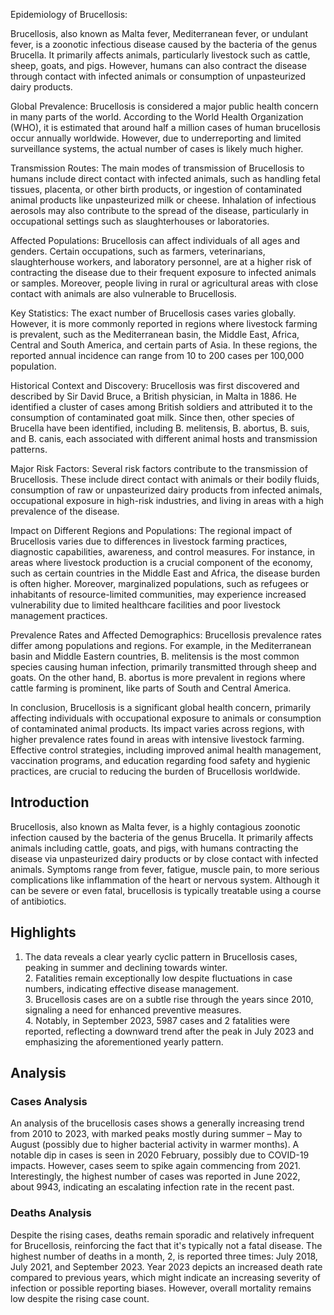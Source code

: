 Epidemiology of Brucellosis:

Brucellosis, also known as Malta fever, Mediterranean fever, or undulant fever, is a zoonotic infectious disease caused by the bacteria of the genus Brucella. It primarily affects animals, particularly livestock such as cattle, sheep, goats, and pigs. However, humans can also contract the disease through contact with infected animals or consumption of unpasteurized dairy products.

Global Prevalence:
Brucellosis is considered a major public health concern in many parts of the world. According to the World Health Organization (WHO), it is estimated that around half a million cases of human brucellosis occur annually worldwide. However, due to underreporting and limited surveillance systems, the actual number of cases is likely much higher.

Transmission Routes:
The main modes of transmission of Brucellosis to humans include direct contact with infected animals, such as handling fetal tissues, placenta, or other birth products, or ingestion of contaminated animal products like unpasteurized milk or cheese. Inhalation of infectious aerosols may also contribute to the spread of the disease, particularly in occupational settings such as slaughterhouses or laboratories.

Affected Populations:
Brucellosis can affect individuals of all ages and genders. Certain occupations, such as farmers, veterinarians, slaughterhouse workers, and laboratory personnel, are at a higher risk of contracting the disease due to their frequent exposure to infected animals or samples. Moreover, people living in rural or agricultural areas with close contact with animals are also vulnerable to Brucellosis.

Key Statistics:
The exact number of Brucellosis cases varies globally. However, it is more commonly reported in regions where livestock farming is prevalent, such as the Mediterranean basin, the Middle East, Africa, Central and South America, and certain parts of Asia. In these regions, the reported annual incidence can range from 10 to 200 cases per 100,000 population.

Historical Context and Discovery:
Brucellosis was first discovered and described by Sir David Bruce, a British physician, in Malta in 1886. He identified a cluster of cases among British soldiers and attributed it to the consumption of contaminated goat milk. Since then, other species of Brucella have been identified, including B. melitensis, B. abortus, B. suis, and B. canis, each associated with different animal hosts and transmission patterns.

Major Risk Factors:
Several risk factors contribute to the transmission of Brucellosis. These include direct contact with animals or their bodily fluids, consumption of raw or unpasteurized dairy products from infected animals, occupational exposure in high-risk industries, and living in areas with a high prevalence of the disease.

Impact on Different Regions and Populations:
The regional impact of Brucellosis varies due to differences in livestock farming practices, diagnostic capabilities, awareness, and control measures. For instance, in areas where livestock production is a crucial component of the economy, such as certain countries in the Middle East and Africa, the disease burden is often higher. Moreover, marginalized populations, such as refugees or inhabitants of resource-limited communities, may experience increased vulnerability due to limited healthcare facilities and poor livestock management practices.

Prevalence Rates and Affected Demographics:
Brucellosis prevalence rates differ among populations and regions. For example, in the Mediterranean basin and Middle Eastern countries, B. melitensis is the most common species causing human infection, primarily transmitted through sheep and goats. On the other hand, B. abortus is more prevalent in regions where cattle farming is prominent, like parts of South and Central America.

In conclusion, Brucellosis is a significant global health concern, primarily affecting individuals with occupational exposure to animals or consumption of contaminated animal products. Its impact varies across regions, with higher prevalence rates found in areas with intensive livestock farming. Effective control strategies, including improved animal health management, vaccination programs, and education regarding food safety and hygienic practices, are crucial to reducing the burden of Brucellosis worldwide.
## Introduction

Brucellosis, also known as Malta fever, is a highly contagious zoonotic infection caused by the bacteria of the genus Brucella. It primarily affects animals including cattle, goats, and pigs, with humans contracting the disease via unpasteurized dairy products or by close contact with infected animals. Symptoms range from fever, fatigue, muscle pain, to more serious complications like inflammation of the heart or nervous system. Although it can be severe or even fatal, brucellosis is typically treatable using a course of antibiotics.

## Highlights

1. The data reveals a clear yearly cyclic pattern in Brucellosis cases, peaking in summer and declining towards winter.<br/>2. Fatalities remain exceptionally low despite fluctuations in case numbers, indicating effective disease management.<br/>3. Brucellosis cases are on a subtle rise through the years since 2010, signaling a need for enhanced preventive measures.<br/>4. Notably, in September 2023, 5987 cases and 2 fatalities were reported, reflecting a downward trend after the peak in July 2023 and emphasizing the aforementioned yearly pattern.<br/>
## Analysis

### Cases Analysis
An analysis of the brucellosis cases shows a generally increasing trend from 2010 to 2023, with marked peaks mostly during summer – May to August (possibly due to higher bacterial activity in warmer months). A notable dip in cases is seen in 2020 February, possibly due to COVID-19 impacts. However, cases seem to spike again commencing from 2021. Interestingly, the highest number of cases was reported in June 2022, about 9943, indicating an escalating infection rate in the recent past.

### Deaths Analysis
Despite the rising cases, deaths remain sporadic and relatively infrequent for Brucellosis, reinforcing the fact that it's typically not a fatal disease. The highest number of deaths in a month, 2, is reported three times: July 2018, July 2021, and September 2023. Year 2023 depicts an increased death rate compared to previous years, which might indicate an increasing severity of infection or possible reporting biases. However, overall mortality remains low despite the rising case count.
